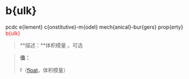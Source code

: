 # b{ulk}
pcdc e{lement} c{onstitutive}-m{odel} mech{anical}-bur{gers} prop{erty} <span style='color: red;'>b{ulk}</span>
> **描述：**体积模量
。可选

> 
> **值：**
> 
> f（[float](数据类型/float/)，体积模量）

